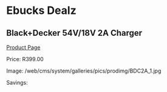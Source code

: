 
# Ebucks Dealz
## Black+Decker 54V/18V 2A Charger
[Product Page](https://www.ebucks.com/web/shop/productSelected.do?prodId=1010900815&catId=1234924297)

Price: R399.00

Image: /web/cms/system/galleries/pics/prodimg/BDC2A_1.jpg

Savings: 


	